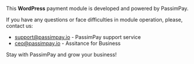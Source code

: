 This **WordPress** payment module is developed and powered by PassimPay.

If you have any questions or face difficulties in module operation, please, contact us:

* support@passimpay.io - PassimPay support service<br/>
* ceo@passimpay.io - Assitance for Business 

Stay with PassimPay and grow your business!
